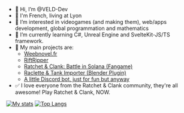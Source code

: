 - 👋 Hi, I’m @VELD-Dev
- 🏴 I'm French, living at Lyon
- 👀 I’m interested in videogames (and making them), web/apps development, global programmation and mathematics
- 🌱 I’m currently learning C#, Unreal Engine and SvelteKit-JS/TS framework.
- 💞️ My main projects are:
  - [Weebnovel.fr](https://www.weebnovel.fr/ "weebnovel.fr")
  - [RiftRipper](https://github.com/VELD-Dev/riftripper "Riftripper repo")
  - [Ratchet & Clank: Battle in Solana (Fangame)](https://galaxstar-studio.xyz/ "galaxstar-studio.xyz")
  - [Raclette & Tank Importer (Blender Plugin)](https://github.com/VELD-Dev/raclette-and-tank "Raclette & Tank repo")
  - [A little Discord bot, just for fun but anyway](403 "Forbidden")
- ✅ I love everyone from the Ratchet & Clank community, they're all awesome! Play Ratchet & Clank, NOW.

[![My stats](https://github-readme-stats.vercel.app/api?username=veld-dev&show_icons=true&bg_color=45,db1233,a325d9&title_color=ffccdd&text_color=ccaacc&icon_color=d870ff&hide_border=true)]()
[![Top Langs](https://github-readme-stats.vercel.app/api/top-langs/?username=veld-dev&layout=compact&exclude_repo=QuestForBootcheat&langs_count=8&bg_color=45,a325d9,7068e3&title_color=ffccdd&text_color=d8b8d8&icon_color=ff88ff&hide_border=true)]()  
